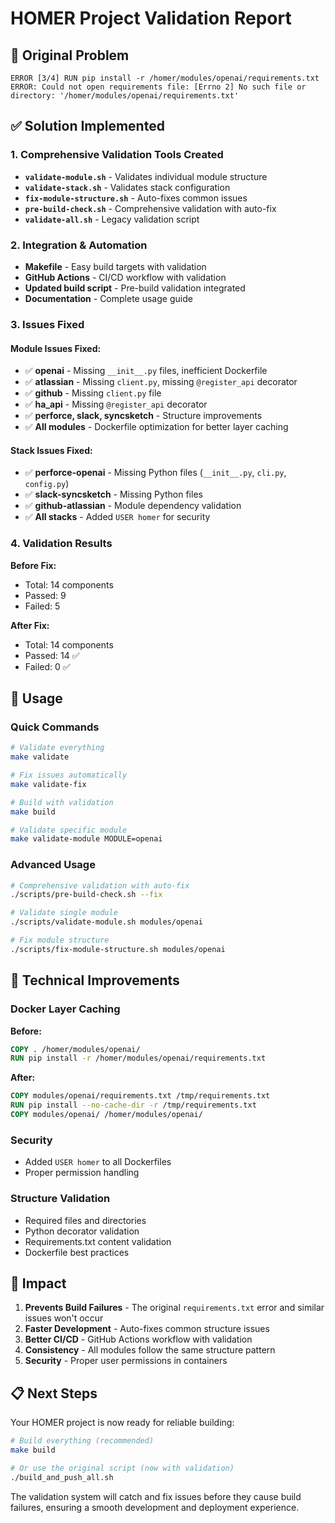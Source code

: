 # HOMER Project Validation Report

## 🎯 Original Problem
```
ERROR [3/4] RUN pip install -r /homer/modules/openai/requirements.txt
ERROR: Could not open requirements file: [Errno 2] No such file or directory: '/homer/modules/openai/requirements.txt'
```

## ✅ Solution Implemented

### 1. Comprehensive Validation Tools Created
- **`validate-module.sh`** - Validates individual module structure
- **`validate-stack.sh`** - Validates stack configuration  
- **`fix-module-structure.sh`** - Auto-fixes common issues
- **`pre-build-check.sh`** - Comprehensive validation with auto-fix
- **`validate-all.sh`** - Legacy validation script

### 2. Integration & Automation
- **Makefile** - Easy build targets with validation
- **GitHub Actions** - CI/CD workflow with validation
- **Updated build script** - Pre-build validation integrated
- **Documentation** - Complete usage guide

### 3. Issues Fixed

#### Module Issues Fixed:
- ✅ **openai** - Missing `__init__.py` files, inefficient Dockerfile
- ✅ **atlassian** - Missing `client.py`, missing `@register_api` decorator
- ✅ **github** - Missing `client.py` file
- ✅ **ha_api** - Missing `@register_api` decorator
- ✅ **perforce, slack, syncsketch** - Structure improvements
- ✅ **All modules** - Dockerfile optimization for better layer caching

#### Stack Issues Fixed:
- ✅ **perforce-openai** - Missing Python files (`__init__.py`, `cli.py`, `config.py`)
- ✅ **slack-syncsketch** - Missing Python files
- ✅ **github-atlassian** - Module dependency validation
- ✅ **All stacks** - Added `USER homer` for security

### 4. Validation Results

**Before Fix:**
- Total: 14 components
- Passed: 9
- Failed: 5

**After Fix:**
- Total: 14 components  
- Passed: 14 ✅
- Failed: 0 ✅

## 🚀 Usage

### Quick Commands
```bash
# Validate everything
make validate

# Fix issues automatically  
make validate-fix

# Build with validation
make build

# Validate specific module
make validate-module MODULE=openai
```

### Advanced Usage
```bash
# Comprehensive validation with auto-fix
./scripts/pre-build-check.sh --fix

# Validate single module
./scripts/validate-module.sh modules/openai

# Fix module structure
./scripts/fix-module-structure.sh modules/openai
```

## 🔧 Technical Improvements

### Docker Layer Caching
**Before:**
```dockerfile
COPY . /homer/modules/openai/
RUN pip install -r /homer/modules/openai/requirements.txt
```

**After:**
```dockerfile
COPY modules/openai/requirements.txt /tmp/requirements.txt
RUN pip install --no-cache-dir -r /tmp/requirements.txt
COPY modules/openai/ /homer/modules/openai/
```

### Security
- Added `USER homer` to all Dockerfiles
- Proper permission handling

### Structure Validation
- Required files and directories
- Python decorator validation
- Requirements.txt content validation
- Dockerfile best practices

## 🎯 Impact

1. **Prevents Build Failures** - The original `requirements.txt` error and similar issues won't occur
2. **Faster Development** - Auto-fixes common structure issues
3. **Better CI/CD** - GitHub Actions workflow with validation
4. **Consistency** - All modules follow the same structure pattern
5. **Security** - Proper user permissions in containers

## 📋 Next Steps

Your HOMER project is now ready for reliable building:

```bash
# Build everything (recommended)
make build

# Or use the original script (now with validation)
./build_and_push_all.sh
```

The validation system will catch and fix issues before they cause build failures, ensuring a smooth development and deployment experience.